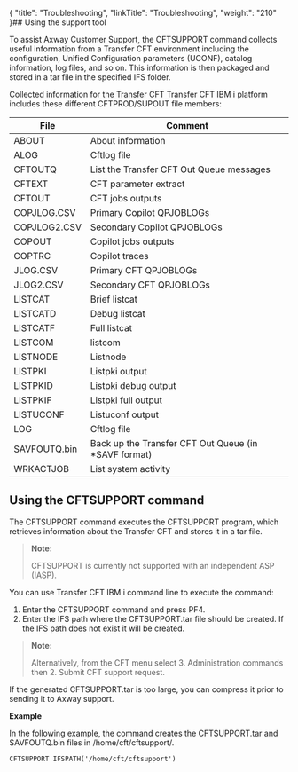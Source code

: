 {
    "title": "Troubleshooting",
    "linkTitle": "Troubleshooting",
    "weight": "210"
}## Using the support tool

To assist Axway Customer Support, the CFTSUPPORT command collects useful information from a Transfer CFT environment including the configuration, Unified Configuration parameters (UCONF), catalog information, log files, and so on. This information is then packaged and stored in a tar file in the specified IFS folder.

Collected information for the Transfer CFT <span class="mc-variable Primary.For_OS400 variable">Transfer CFT IBM i</span> platform includes these different CFTPROD/SUPOUT file members:

<table>
   <thead>
      <tr>
<th class="TableStyle-SynchTableStyle_interop-HeadE-Column1-Header1">File         </th>
<th class="TableStyle-SynchTableStyle_interop-HeadD-Column1-Header1">Comment         </th>
      </tr>
   </thead>
   <tbody>
      <tr>
         <td>ABOUT         </td>
         <td>About information         </td>
      </tr>
      <tr>
         <td>ALOG         </td>
         <td>Cftlog file         </td>
      </tr>
      <tr>
         <td>CFTOUTQ         </td>
         <td>List the Transfer CFT Out Queue messages         </td>
      </tr>
      <tr>
         <td>CFTEXT         </td>
         <td>CFT parameter extract         </td>
      </tr>
      <tr>
         <td>CFTOUT         </td>
         <td>CFT jobs outputs         </td>
      </tr>
      <tr>
         <td>COPJLOG.CSV         </td>
         <td>Primary Copilot QPJOBLOGs         </td>
      </tr>
      <tr>
         <td>COPJLOG2.CSV         </td>
         <td>Secondary Copilot QPJOBLOGs         </td>
      </tr>
      <tr>
         <td>COPOUT         </td>
         <td>Copilot jobs outputs         </td>
      </tr>
      <tr>
         <td>COPTRC         </td>
         <td>Copilot traces         </td>
      </tr>
      <tr>
         <td>JLOG.CSV         </td>
         <td>Primary CFT QPJOBLOGs         </td>
      </tr>
      <tr>
         <td>JLOG2.CSV         </td>
         <td>Secondary CFT QPJOBLOGs         </td>
      </tr>
      <tr>
         <td>LISTCAT         </td>
         <td>Brief listcat         </td>
      </tr>
      <tr>
         <td>LISTCATD         </td>
         <td>Debug listcat         </td>
      </tr>
      <tr>
         <td>LISTCATF         </td>
         <td>Full listcat         </td>
      </tr>
      <tr>
         <td>LISTCOM         </td>
         <td>listcom         </td>
      </tr>
      <tr>
         <td>LISTNODE         </td>
         <td>Listnode         </td>
      </tr>
      <tr>
         <td>LISTPKI         </td>
         <td>Listpki output         </td>
      </tr>
      <tr>
         <td>LISTPKID         </td>
         <td>Listpki debug output         </td>
      </tr>
      <tr>
         <td>LISTPKIF         </td>
         <td>Listpki full output         </td>
      </tr>
      <tr>
         <td>LISTUCONF         </td>
         <td>Listuconf output         </td>
      </tr>
      <tr>
         <td>LOG         </td>
         <td>Cftlog file         </td>
      </tr>
      <tr>
         <td>SAVFOUTQ.bin         </td>
         <td>Back up the Transfer CFT Out Queue (in *SAVF format)         </td>
      </tr>
      <tr>
         <td>WRKACTJOB         </td>
         <td>List system activity         </td>
      </tr>
   </tbody>
</table>

## Using the CFTSUPPORT command

The CFTSUPPORT command executes the CFTSUPPORT program, which retrieves information about the Transfer CFT and stores it in a tar file.

> **Note:**
>
> CFTSUPPORT is currently not supported with an independent ASP (IASP).

You can use Transfer CFT IBM i command line to execute the command:

1.  Enter the CFTSUPPORT command and press PF4.
2.  Enter the IFS path where the CFTSUPPORT.tar file should be created. If the IFS path does not exist it will be created.

> **Note:**
>
> Alternatively, from the CFT menu select 3. Administration commands then 2. Submit CFT support request.

If the generated CFTSUPPORT.tar is too large, you can compress it prior to sending it to Axway support.

**Example**

In the following example, the command creates the CFTSUPPORT.tar and SAVFOUTQ.bin files in <span class="code">/home/cft/cftsupport/</span>.


    CFTSUPPORT IFSPATH('/home/cft/cftsupport')
